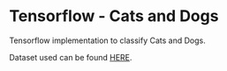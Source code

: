 # Tensorflow - Cats and Dogs

Tensorflow implementation to classify Cats and Dogs.

Dataset used can be found [HERE](https://www.tensorflow.org/datasets/catalog/cats_vs_dogs).